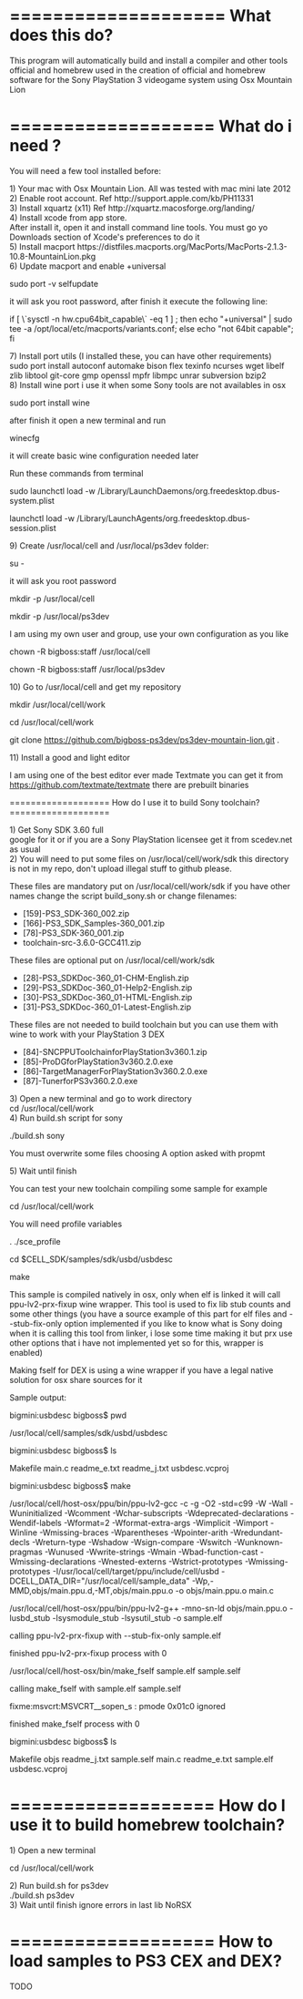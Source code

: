 ====================
 What does this do?
====================

 This program will automatically build and install a compiler and other
 tools official and homebrew used in the creation of official and homebrew 
 software for the Sony PlayStation 3 videogame system using Osx Mountain Lion

===================
 What do i need ?
===================

 You will need a few tool installed before:
 <dl>
 <dt>1) Your mac with Osx Mountain Lion. All was tested with mac mini late 2012</dt>
  
 <dt>2) Enable root account. Ref http://support.apple.com/kb/PH11331 </dt>
  
 <dt>3) Install xquartz (x11) Ref http://xquartz.macosforge.org/landing/</dt>
  
 <dt> 4) Install xcode from app store. </dt>
 After install it, open it and install command line tools.
 You must go yo Downloads section of Xcode's preferences to do it
  
 <dt>5) Install macport https://distfiles.macports.org/MacPorts/MacPorts-2.1.3-10.8-MountainLion.pkg </dt>
  
 <dt>6) Update macport and enable +universal </dt>
 
 sudo port -v selfupdate
 
 it will ask you root password, after finish it execute the following line:
 
 <p> if [ \`sysctl -n hw.cpu64bit_capable\` -eq 1 ] ; then echo "+universal" | sudo tee -a /opt/local/etc/macports/variants.conf; else echo "not 64bit capable"; fi</p>
  
 <dt>7) Install port utils (I installed these, you can have other requirements)  </dt>
sudo port install autoconf automake bison flex texinfo ncurses wget libelf zlib libtool git-core gmp openssl mpfr libmpc unrar subversion bzip2
  
<dt> 8) Install wine port i use it when some Sony tools are not availables in osx </dt>
 
  sudo port install wine
 
 after finish it open a new terminal and run 
 
  winecfg
  
 it will create basic wine configuration needed later 
 
 Run these commands from terminal
 
  sudo launchctl load -w /Library/LaunchDaemons/org.freedesktop.dbus-system.plist
  
  launchctl load -w /Library/LaunchAgents/org.freedesktop.dbus-session.plist
  
 <dt>9) Create /usr/local/cell and /usr/local/ps3dev folder: </dt>
 
   su -
   
 it will ask you root password 
 
   mkdir -p /usr/local/cell 
   
   mkdir -p /usr/local/ps3dev
  
 I am using my own user and group, use your own configuration as you like
 
  chown -R bigboss:staff /usr/local/cell
  
  chown -R bigboss:staff /usr/local/ps3dev
  
 <dt>10) Go to /usr/local/cell and get my repository </dt>
 
 mkdir /usr/local/cell/work
 
 cd /usr/local/cell/work
 
 git clone https://github.com/bigboss-ps3dev/ps3dev-mountain-lion.git .
 
 <dt>11) Install a good and light editor</dt>
 
 I am using one of the best editor ever made Textmate you can get it from https://github.com/textmate/textmate there are prebuilt binaries
 
 </dl>
===================
 How do I use it to build Sony toolchain?
===================
<dl>
<dt>1) Get Sony SDK 3.60 full</dt>
 google for it or if you are a Sony PlayStation licensee get it from scedev.net as usual
<dt>2) You will need to put some files on /usr/local/cell/work/sdk this directory is not in my repo, don't upload illegal stuff to github please. </dt>

 These files are mandatory put on /usr/local/cell/work/sdk if you have other names change the script build_sony.sh or change filenames:
 
 <ul>
 <li>[159]-PS3_SDK-360_002.zip </li>
 <li>[166]-PS3_SDK_Samples-360_001.zip</li>
 <li>[78]-PS3_SDK-360_001.zip</li>
 <li>toolchain-src-3.6.0-GCC411.zip</li>
 </ul>

 These files are optional put on /usr/local/cell/work/sdk
 
 <ul>
 <li>[28]-PS3_SDKDoc-360_01-CHM-English.zip</li>
 <li>[29]-PS3_SDKDoc-360_01-Help2-English.zip</li>
 <li>[30]-PS3_SDKDoc-360_01-HTML-English.zip</li>
 <li>[31]-PS3_SDKDoc-360_01-Latest-English.zip</li>
</ul>

 These files are not needed to build toolchain but you can use them with wine to work with your PlayStation 3 DEX 
 
 <ul>
 <li>[84]-SNCPPUToolchainforPlayStation3v360.1.zip</li>
 <li>[85]-ProDGforPlayStation3v360.2.0.exe</li>
 <li>[86]-TargetManagerForPlayStation3v360.2.0.exe</li>
 <li>[87]-TunerforPS3v360.2.0.exe</li>
</ul>


<dt>3) Open a new terminal and go to work directory</dt>
cd /usr/local/cell/work
<dt>4) Run build.sh script for sony</dt>

./build.sh sony


<p>You must overwrite some files choosing A option asked with propmt </p>


<dt>5) Wait until finish</dt>
</dl>
 
You can test your new toolchain compiling some sample for example

cd /usr/local/cell/work

You will need profile variables

. ./sce_profile

cd $CELL_SDK/samples/sdk/usbd/usbdesc

make

 
<p>This sample is compiled natively in osx, only when elf is linked it will call  ppu-lv2-prx-fixup wine wrapper.
This tool is used to fix lib stub counts and some other things (you have a source example of this part for elf files and --stub-fix-only option implemented if you like to know what is Sony doing when it is calling this tool from linker, i lose some time making it but prx use other options that i have not implemented yet so for this,  wrapper is enabled)</p>

Making fself for DEX  is using a wine wrapper  if you have a legal native solution for osx share sources for it
 
Sample output:

bigmini:usbdesc bigboss$ pwd

/usr/local/cell/samples/sdk/usbd/usbdesc

bigmini:usbdesc bigboss$ ls

Makefile	main.c		readme_e.txt	readme_j.txt	usbdesc.vcproj

bigmini:usbdesc bigboss$ make

/usr/local/cell/host-osx/ppu/bin/ppu-lv2-gcc -c -g -O2  -std=c99 -W -Wall -Wuninitialized -Wcomment -Wchar-subscripts -Wdeprecated-declarations -Wendif-labels -Wformat=2 -Wformat-extra-args -Wimplicit -Wimport -Winline -Wmissing-braces -Wparentheses -Wpointer-arith -Wredundant-decls -Wreturn-type -Wshadow -Wsign-compare -Wswitch -Wunknown-pragmas -Wunused -Wwrite-strings -Wmain -Wbad-function-cast -Wmissing-declarations -Wnested-externs -Wstrict-prototypes -Wmissing-prototypes  -I/usr/local/cell/target/ppu/include/cell/usbd   -DCELL_DATA_DIR=\"/usr/local/cell/sample_data\" -Wp,-MMD,objs/main.ppu.d,-MT,objs/main.ppu.o -o objs/main.ppu.o main.c

/usr/local/cell/host-osx/ppu/bin/ppu-lv2-g++ -mno-sn-ld  objs/main.ppu.o -lusbd_stub -lsysmodule_stub -lsysutil_stub -o sample.elf

calling ppu-lv2-prx-fixup with --stub-fix-only sample.elf

finished ppu-lv2-prx-fixup process with 0

/usr/local/cell/host-osx/bin/make_fself sample.elf sample.self

calling make_fself with sample.elf sample.self

fixme:msvcrt:MSVCRT__sopen_s : pmode 0x01c0 ignored

finished make_fself process with 0

bigmini:usbdesc bigboss$ ls

Makefile	objs		readme_j.txt	sample.self
main.c		readme_e.txt	sample.elf	usbdesc.vcproj


===================
  How do I use it to build homebrew toolchain?
===================

<dl>
<dt>1) Open a new terminal</dt>

cd /usr/local/cell/work

<dt>2) Run build.sh for ps3dev </dt>
./build.sh ps3dev

<dt>3) Wait until finish ignore errors in last lib NoRSX</dt>
</dl>


===================
How to load samples to PS3 CEX and DEX?
===================

TODO
